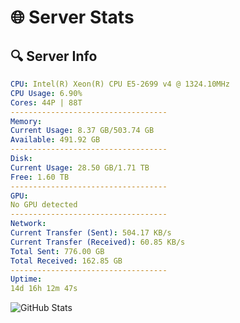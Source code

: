 # 🌐 Server Stats
## 🔍 Server Info
```yaml
CPU: Intel(R) Xeon(R) CPU E5-2699 v4 @ 1324.10MHz
CPU Usage: 6.90%
Cores: 44P | 88T
-----------------------------------
Memory:
Current Usage: 8.37 GB/503.74 GB
Available: 491.92 GB
-----------------------------------
Disk:
Current Usage: 28.50 GB/1.71 TB
Free: 1.60 TB
-----------------------------------
GPU:
No GPU detected
-----------------------------------
Network:
Current Transfer (Sent): 504.17 KB/s
Current Transfer (Received): 60.85 KB/s
Total Sent: 776.00 GB
Total Received: 162.85 GB
-----------------------------------
Uptime:
14d 16h 12m 47s
```
![GitHub Stats](https://img.shields.io/badge/Updated-2025-05-04_09:21:35-blue)